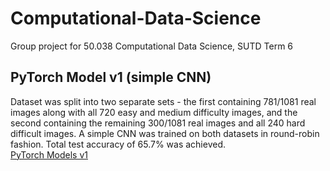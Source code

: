 # Computational-Data-Science
Group project for 50.038 Computational Data Science, SUTD Term 6
<br>
## PyTorch Model v1 (simple CNN)
Dataset was split into two separate sets - the first containing 781/1081 real images along with all 720 easy and medium difficulty images, and the second containing the remaining 300/1081 real images and all 240 hard difficult images. A simple CNN was trained on both datasets in round-robin fashion. Total test accuracy of 65.7% was achieved.<br>
[PyTorch Models v1](https://drive.google.com/drive/folders/1b-ETEjVexzLKTP5shyQcMm1CG3hvk6U9?usp=sharing)
